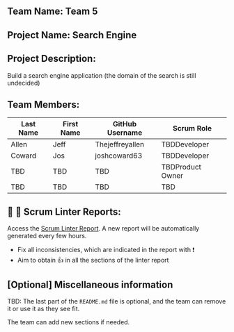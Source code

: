 ## Team Name: Team 5

## Project Name: Search Engine

## Project Description:
Build a search engine application (the domain of the search is still undecided)

## Team Members:

Last Name       | First Name      | GitHub Username    | Scrum Role
--------------- | --------------- | ------------------ | ---------------
Allen           | Jeff            | Thejeffreyallen    | TBDDeveloper
Coward          | Jos             | joshcoward63       | TBDDeveloper
TBD             | TBD             | TBD                | TBDProduct Owner
TBD             | TBD             | TBD                | TBD

## :eyes: :memo: Scrum Linter Reports:
Access the [Scrum Linter Report](http://cs.boisestate.edu/~bdit/ScrumLinter/CS471S21ScrumLinterReports/CS471-S21-Team5_23LcCEVnShlPpOmYdSHGEUzRGhuwJxvp3GQ1Glsk/). A new report will be automatically generated every few hours.
- Fix all inconsistencies, which are indicated in the report with :heavy_exclamation_mark:
- Aim to obtain :thumbsup: in all the sections of the linter report

## [Optional] Miscellaneous information
TBD: The last part of the `README.md` file is optional, and the team can remove it or use it as they see fit.

The team can add new sections if needed.

